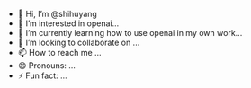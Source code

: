 - 👋 Hi, I’m @shihuyang
- 👀 I’m interested in openai...
- 🌱 I’m currently learning how to use openai in my own work...
- 💞️ I’m looking to collaborate on ...
- 📫 How to reach me ...
- 😄 Pronouns: ...
- ⚡ Fun fact: ...

<!---
shihuyang/shihuyang is a ✨ special ✨ repository because its `README.md` (this file) appears on your GitHub profile.
You can click the Preview link to take a look at your changes.
--->
